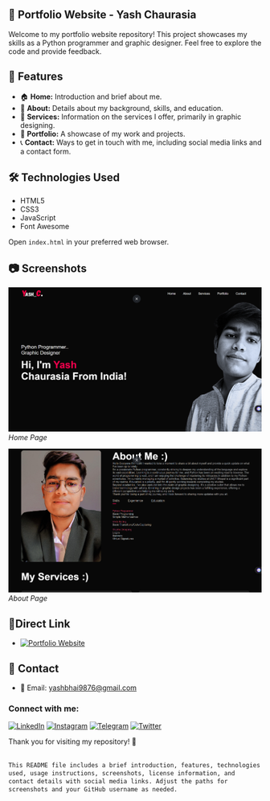 ## 📂 Portfolio Website - Yash Chaurasia

Welcome to my portfolio website repository!
This project showcases my skills as a Python programmer and graphic designer.
Feel free to explore the code and provide feedback.

## 🚀 Features

- 🏠 **Home:** Introduction and brief about me.
- 📖 **About:** Details about my background, skills, and education.
- 💼 **Services:** Information on the services I offer, primarily in graphic designing.
- 🎨 **Portfolio:** A showcase of my work and projects.
- 📞 **Contact:** Ways to get in touch with me, including social media links and a contact form.

## 🛠️ Technologies Used

- HTML5
- CSS3
- JavaScript
- Font Awesome

Open `index.html` in your preferred web browser.

## 📷 Screenshots

![Home Page](images/homepage.png)
*Home Page*

![About Page](images/about.png)
*About Page*

## 🔗Direct Link
- [![Portfolio Website](https://img.shields.io/badge/Portfolio-Yash%20Chaurasia-blue)]([https://yash-c-portfolio.vercel.app/])
## 🤝 Contact

- 📧 Email: yashbhai9876@gmail.com

### Connect with me:

[![LinkedIn](https://img.shields.io/badge/LinkedIn-Yash%20Chaurasia-blue)](https://www.linkedin.com/in/yash-chaurasia-9219a3277/)
[![Instagram](https://img.shields.io/badge/Instagram-master__yash._.01-purple)](https://www.instagram.com/master_yash._.01/?hl=en)
[![Telegram](https://img.shields.io/badge/Telegram-Natsu__0__0-blue)](https://t.me/Natsu_0_0)
[![Twitter](https://img.shields.io/badge/Twitter-master__yash__01-blue)](https://twitter.com/master_yash_01)

Thank you for visiting my repository! 🙌
```

This README file includes a brief introduction, features, technologies used, usage instructions, screenshots, license information, and contact details with social media links. Adjust the paths for screenshots and your GitHub username as needed.
